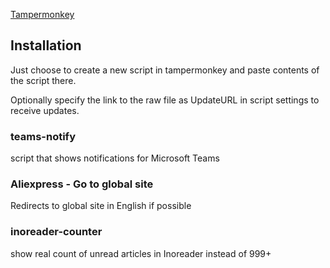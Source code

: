 [Tampermonkey](https://tampermonkey.net/)

## Installation
Just choose to create a new script in tampermonkey
and paste contents of the script there.

Optionally specify the link to the raw file as UpdateURL in script settings to receive updates.


### teams-notify
 script that shows notifications for Microsoft Teams

### Aliexpress - Go to global site
 Redirects to global site in English if possible

### inoreader-counter
 show real count of unread articles in Inoreader instead of 999+
